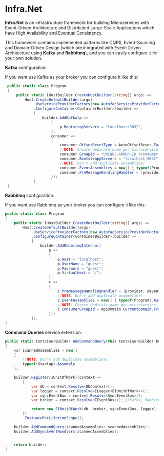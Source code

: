 # Infra.Net

**Infra.Net** is an infrastructure framework for building Microservices with Event-Driven Architecture and Distributed Large-Scale Applications which have High Availability and Eventual Consistency.


 This framework contains implemented patterns like CQRS, Event-Sourcing and Domain-Driven Design (which are integrated with Event-Driven Architecture using **Kafka** and **Rabbitmq**), and you can easily configure it for your own solution.


**Kafka** configuration:

If you want use Kafka as your broker you can configure it like this:

```c#
 public static class Program
 {
     public static IHostBuilder CreateHostBuilder(string[] args) =>
         Host.CreateDefaultBuilder(args)
             .UseServiceProviderFactory(new AutofacServiceProviderFactory())
             .ConfigureContainer<ContainerBuilder>(builder =>
             {
                 builder.AddKafka(p =>
                     {
                         p.BootstrapServers = "localhost:9092";
                     },
                     consumer =>
                     {
                         consumer.OffsetResetType = AutoOffsetReset.Earliest;
                         //NOTE: Choose dedicate name per microservice (consumer group)
                         consumer.GroupId = "UNIQUE-GROUP-ID (consumer group)";
                         consumer.BootstrappServers = "localhost:9092";
                         //NOTE: Don't add duplicate assemblies!
                         consumer.EventAssemblies = new[] { typeof(Program).Assembly };
                         consumer.PreMessageHandlingHandler = (provider, @event, headers) => ValueTask.CompletedTask;
                     });
             }
 }
```

**Rabbitmq** configuration:

If you want use Rabbitmq as your broker you can configure it like this:

```c#
public static class Program
{
    public static IHostBuilder CreateHostBuilder(string[] args) =>
        Host.CreateDefaultBuilder(args)
            .UseServiceProviderFactory(new AutofacServiceProviderFactory())
            .ConfigureContainer<ContainerBuilder>(builder =>
            {
                builder.AddRabbitmqInternal(
                    p =>
                    {
                        p.Host = "localhost";
                        p.UserName = "guest";
                        p.Password = "guest";
                        p.VirtualHost = "/";
                    },
                    c =>
                    {
                        c.PreMessageHandlingHandler = (provider, @event, headers) => ValueTask.CompletedTask;
                        //NOTE: Don't add duplicate assemblies!
                        c.EventAssemblies = new[] { typeof(Program).Assembly };
                        //NOTE: Choose dedicate name per microservice (consumer group)
                        c.ConsumerGroupId = AppDomain.CurrentDomain.FriendlyName;
                    });
            });
}
```

**Command Queries** service extension:
```c#
public static ContainerBuilder AddCommandQuery(this ContainerBuilder builder)
{
    var scannedAssemblies = new[]
    {
        //NOTE: Don't add duplicate assemblies!
        typeof(Startup).Assembly
    };

    builder.Register<IUnitOfWork>(context =>
        {
            var db = context.Resolve<DbContext>();
            var logger = context.Resolve<ILogger<EfUnitOfWork>>();
            var syncEventBus = context.Resolve<SyncEventBus>();
            var broker = context.Resolve<IEventBus>(); //Kafka, Rabbitmq, etc

            return new EfUnitOfWork(db, broker, syncEventBus, logger);
        })
        .InstancePerLifetimeScope();

    builder.AddCommandQuery(scannedAssemblies: scannedAssemblies);
    builder.AddSyncEventHandlers(scannedAssemblies);


    return builder;
}
```
